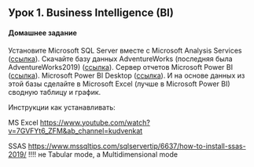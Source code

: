 ## Урок 1. Business Intelligence (BI)

#### Домашнее задание
Установите Microsoft SQL Server вместе с Microsoft Analysis Services ([ссылка](https://go.microsoft.com/fwlink/?linkid=866662)).
Скачайте базу данных AdventureWorks (последняя была AdventureWorks2019) ([ссылка](https://github.com/Microsoft/sql-server-samples/releases/download/adventureworks/AdventureWorks2019.bak)). 
Сервер отчетов Microsoft Power BI ([ссылка](https://www.microsoft.com/ru-RU/download/details.aspx?id=56722)).
Microsoft Power BI Desktop ([ссылка](https://www.microsoft.com/en-us/download/details.aspx?id=56723)).
И на основе данных из этой базы сделайте в Microsoft Excel (лучше в Microsoft Power BI) сводную таблицу и график.

Инструкции как устанавливать:

MS Excel
https://www.youtube.com/watch?v=7GVFYt6_ZFM&ab_channel=kudvenkat

SSAS
https://www.mssqltips.com/sqlservertip/6637/how-to-install-ssas-2019/
!!!! не Tabular mode, а Multidimensional mode
